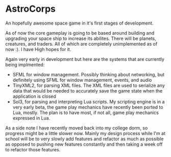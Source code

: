 # AstroCorps
An hopefully awesome space game in it's first stages of development. 

As of now the core gameplay is going to be based around building and upgrading your space ship to increase its abilites. There will be planets, creatures, and traders. All of which are completely unimplemented as of now :). I have High hopes for it.

Again very early in development but here are the systems that are currently being implmented:
* SFML for window management. Possibly thinking about networking, but definitely using SFML for window management, events, and audio
* TinyXML2, for parsing XML files. The XML files are used to serialize any data that would be needed to accurately save the game state when the application is closed
* Sol3, for parsing and interpreting Lua scripts. My scripting engine is in a very early beta, the game play mechanics have recently been ported to Lua, mostly. The plan is to have most, if not all, game play mechanics expressed in Lua. 

As a side note I have recently moved back into my college dorm, so progress might be a little slower now. Mainly my design process while I'm at school will be to very slowly add features and refactor as much as possible as opposed to pushing new features constantly and then taking a week off to refactor those features.
